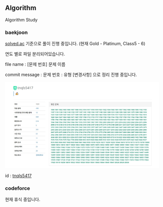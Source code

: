 ## Algorithm
Algorithm Study
### baekjoon
[solved.ac](https://solved.ac/) 기준으로 풀이 진행 중입니다.
(현재 Gold - Platinum, Class5 - 6)

연도 별로 파일 분리되어있습니다.


file name : [문제 번호] 문제 이름 

commit message : 문제 번호 : 유형 [변경사항] 으로 정리 진행 중입니다.

![baekjoon](./image/baekjoon_image.jpg)

id : [tnqls5417](https://www.acmicpc.net/user/tnqls5417)

### codeforce
현재 휴식 중입니다.
